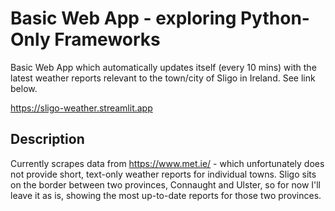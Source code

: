 # Basic Web App - exploring Python-Only Frameworks

Basic Web App which automatically updates itself (every 10 mins) with the latest weather reports relevant to the town/city of Sligo in Ireland. See link below.

https://sligo-weather.streamlit.app

## Description

Currently scrapes data from https://www.met.ie/ - which unfortunately does not provide short, text-only weather reports for individual towns. Sligo sits on the border between two provinces, Connaught and Ulster, so for now I'll leave it as is, showing the most up-to-date reports for those two provinces.

<!---

## Getting Started
```
### Dependencies

* Describe any prerequisites, libraries, OS version, etc., needed before installing program.
* ex. Windows 10

### Installing

* How/where to download your program
* Any modifications needed to be made to files/folders

### Executing program

* How to run the program
* Step-by-step bullets
```
code blocks for commands
```

## Help

Any advise for common problems or issues.
```
command to run if program contains helper info
```

## Authors

Contributors names and contact info

. . .


## Version History

* 0.2
    * Various bug fixes and optimizations
    * See [commit change]() or See [release history]()
* 0.1
    * Initial Release

## License

This project is licensed under the [NAME HERE] License - see the LICENSE.md file for details

## Acknowledgments

Inspiration, code snippets, etc.
. . .

-->
